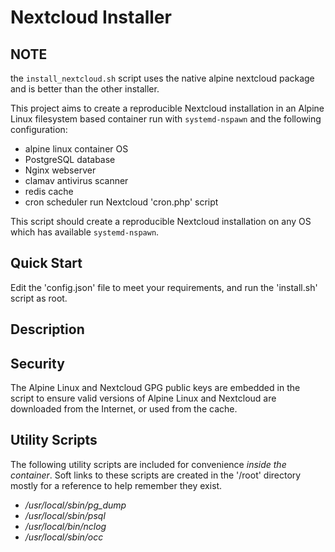 # Nextcloud Installer

## NOTE
the `install_nextcloud.sh` script uses the native alpine nextcloud package and is better than the other installer.

This project aims to create a reproducible Nextcloud installation in an Alpine Linux filesystem based container run with `systemd-nspawn` and the following configuration:

* alpine linux container OS
* PostgreSQL database
* Nginx webserver
* clamav antivirus scanner
* redis cache
* cron scheduler run Nextcloud 'cron.php' script

This script should create a reproducible Nextcloud installation on any OS which has available `systemd-nspawn`.

## Quick Start

Edit the 'config.json' file to meet your requirements, and run the 'install.sh' script as root.

## Description

## Security

The Alpine Linux and Nextcloud GPG public keys are embedded in the script to ensure valid versions of Alpine Linux and Nextcloud are downloaded from the Internet, or used from the cache.

## Utility Scripts

The following utility scripts are included for convenience _inside the container_. Soft links to these scripts are created in the '/root' directory mostly for a reference to help remember they exist.

* */usr/local/sbin/pg_dump*
* */usr/local/sbin/psql*
* */usr/local/bin/nclog*
* */usr/local/sbin/occ*
